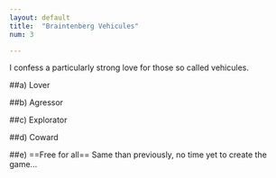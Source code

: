 ```yaml
---
layout: default
title:  "Braintenberg Vehicules"
num: 3

---
```


I confess a particularly strong love for those so called vehicules.

##a) Lover

##b) Agressor

##c) Explorator

##d) Coward

##e) ==Free for all== 
Same than previously, no time yet to create the game...
